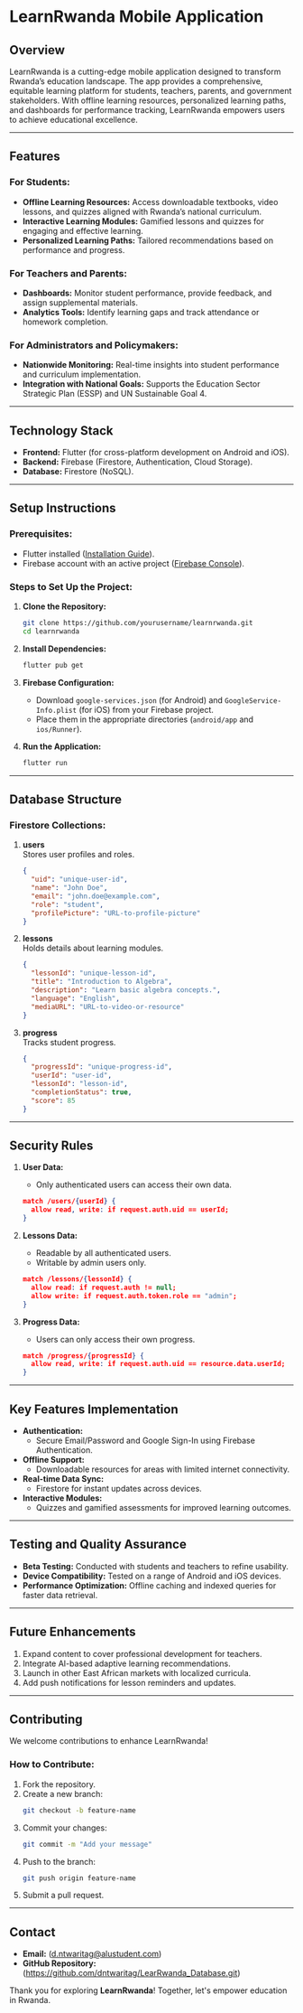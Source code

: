 # **LearnRwanda Mobile Application**  

## **Overview**  
LearnRwanda is a cutting-edge mobile application designed to transform Rwanda’s education landscape. The app provides a comprehensive, equitable learning platform for students, teachers, parents, and government stakeholders. With offline learning resources, personalized learning paths, and dashboards for performance tracking, LearnRwanda empowers users to achieve educational excellence.  

---

## **Features**  
### **For Students:**  
- **Offline Learning Resources:** Access downloadable textbooks, video lessons, and quizzes aligned with Rwanda’s national curriculum.  
- **Interactive Learning Modules:** Gamified lessons and quizzes for engaging and effective learning.  
- **Personalized Learning Paths:** Tailored recommendations based on performance and progress.  

### **For Teachers and Parents:**  
- **Dashboards:** Monitor student performance, provide feedback, and assign supplemental materials.  
- **Analytics Tools:** Identify learning gaps and track attendance or homework completion.  

### **For Administrators and Policymakers:**  
- **Nationwide Monitoring:** Real-time insights into student performance and curriculum implementation.  
- **Integration with National Goals:** Supports the Education Sector Strategic Plan (ESSP) and UN Sustainable Goal 4.  

---

## **Technology Stack**  
- **Frontend:** Flutter (for cross-platform development on Android and iOS).  
- **Backend:** Firebase (Firestore, Authentication, Cloud Storage).  
- **Database:** Firestore (NoSQL).  

---

## **Setup Instructions**  
### **Prerequisites:**  
- Flutter installed ([Installation Guide](https://flutter.dev/docs/get-started/install)).  
- Firebase account with an active project ([Firebase Console](https://console.firebase.google.com)).  

### **Steps to Set Up the Project:**  
1. **Clone the Repository:**  
   ```bash
   git clone https://github.com/yourusername/learnrwanda.git
   cd learnrwanda
   ```

2. **Install Dependencies:**  
   ```bash
   flutter pub get
   ```

3. **Firebase Configuration:**  
   - Download `google-services.json` (for Android) and `GoogleService-Info.plist` (for iOS) from your Firebase project.  
   - Place them in the appropriate directories (`android/app` and `ios/Runner`).  

4. **Run the Application:**  
   ```bash
   flutter run
   ```

---

## **Database Structure**  
### **Firestore Collections:**  
1. **users**  
   Stores user profiles and roles.  
   ```json
   {
     "uid": "unique-user-id",
     "name": "John Doe",
     "email": "john.doe@example.com",
     "role": "student",
     "profilePicture": "URL-to-profile-picture"
   }
   ```

2. **lessons**  
   Holds details about learning modules.  
   ```json
   {
     "lessonId": "unique-lesson-id",
     "title": "Introduction to Algebra",
     "description": "Learn basic algebra concepts.",
     "language": "English",
     "mediaURL": "URL-to-video-or-resource"
   }
   ```

3. **progress**  
   Tracks student progress.  
   ```json
   {
     "progressId": "unique-progress-id",
     "userId": "user-id",
     "lessonId": "lesson-id",
     "completionStatus": true,
     "score": 85
   }
   ```

---

## **Security Rules**  
1. **User Data:**  
   - Only authenticated users can access their own data.  
   ```json
   match /users/{userId} {
     allow read, write: if request.auth.uid == userId;
   }
   ```

2. **Lessons Data:**  
   - Readable by all authenticated users.  
   - Writable by admin users only.  
   ```json
   match /lessons/{lessonId} {
     allow read: if request.auth != null;
     allow write: if request.auth.token.role == "admin";
   }
   ```

3. **Progress Data:**  
   - Users can only access their own progress.  
   ```json
   match /progress/{progressId} {
     allow read, write: if request.auth.uid == resource.data.userId;
   }
   ```

---

## **Key Features Implementation**  
- **Authentication:**  
  - Secure Email/Password and Google Sign-In using Firebase Authentication.  
- **Offline Support:**  
  - Downloadable resources for areas with limited internet connectivity.  
- **Real-time Data Sync:**  
  - Firestore for instant updates across devices.  
- **Interactive Modules:**  
  - Quizzes and gamified assessments for improved learning outcomes.  

---

## **Testing and Quality Assurance**  
- **Beta Testing:** Conducted with students and teachers to refine usability.  
- **Device Compatibility:** Tested on a range of Android and iOS devices.  
- **Performance Optimization:** Offline caching and indexed queries for faster data retrieval.  

---

## **Future Enhancements**  
1. Expand content to cover professional development for teachers.  
2. Integrate AI-based adaptive learning recommendations.  
3. Launch in other East African markets with localized curricula.  
4. Add push notifications for lesson reminders and updates.  

---

## **Contributing**  
We welcome contributions to enhance LearnRwanda!  
### **How to Contribute:**  
1. Fork the repository.  
2. Create a new branch:  
   ```bash
   git checkout -b feature-name
   ```
3. Commit your changes:  
   ```bash
   git commit -m "Add your message"
   ```
4. Push to the branch:  
   ```bash
   git push origin feature-name
   ```
5. Submit a pull request.  

---

## **Contact**  
- **Email:** (d.ntwaritag@alustudent.com)  
- **GitHub Repository:** (https://github.com/dntwaritag/LearRwanda_Database.git)   

Thank you for exploring **LearnRwanda**! Together, let's empower education in Rwanda.  
